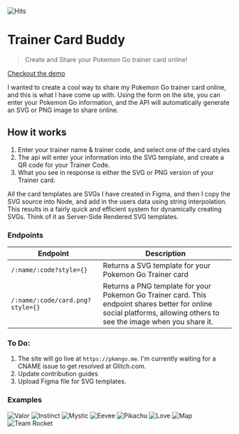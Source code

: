 ![Hits](https://hitcounter.pythonanywhere.com/count/tag.svg?url=https%3A%2F%2Fgithub.com%2Fimmannino%2Fpkmngo.me)

# Trainer Card Buddy

> Create and Share your Pokemon Go trainer card online!

[Checkout the demo](https://pkmngo-me.glitch.me/demo)

I wanted to create a cool way to share my Pokemon Go trainer card online, and this is what I have come up with. Using the form on the site, you can enter your Pokemon Go information, and the API will automatically generate an SVG or PNG image to share online.

## How it works
1. Enter your trainer name & trainer code, and select one of the card styles
2. The api will enter your information into the SVG template, and create a QR code for your Trainer Code.
3. What you see in response is either the SVG or PNG version of your Trainer card.

All the card templates are SVGs I have created in Figma, and then I copy the SVG source into Node, and add in the users data using string interpolation. This results in a fairly quick and efficient system for dynamically creating SVGs. Think of it as Server-Side Rendered SVG templates.

### Endpoints
| Endpoint | Description |
| -------- | ----------- |
| `/:name/:code?style={}` | Returns a SVG template for your Pokemon Go Trainer card |
| `/:name/:code/card.png?style={}` | Returns a PNG template for your Pokemon Go Trainer card. This endpoint shares better for online social platforms, allowing others to see the image when you share it. |


### To Do:

1. The site will go live at `https://pkmngo.me`. I'm currently waiting for a CNAME issue to get resolved at Glitch.com.
2. Update contribution guides
3. Upload Figma file for SVG templates.


### Examples
![Valor](https://pkmngo-me.glitch.me/Valor/0414-5988-7356/?style=valor)
![Instinct](https://pkmngo-me.glitch.me/Instinct/0414-5988-7356/?style=instinct)
![Mystic](https://pkmngo-me.glitch.me/Mystic/0414-5988-7356/?style=mystic)
![Eevee](https://pkmngo-me.glitch.me/Eevee/0414-5988-7356/?style=eevee)
![Pikachu](https://pkmngo-me.glitch.me/Pikachu/0414-5988-7356/?style=pikachu)
![Love](https://pkmngo-me.glitch.me/Love/0414-5988-7356/?style=love)
![Map](https://pkmngo-me.glitch.me/Map/0414-5988-7356/?style=map)
![Team Rocket](https://pkmngo-me.glitch.me/Team%20Rocket%20Dark/0414-5988-7356/?style=rocketDark)


